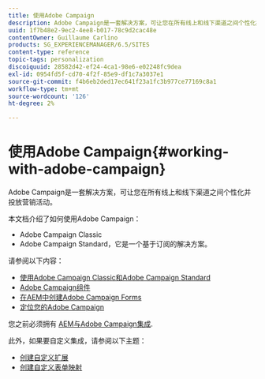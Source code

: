 ```yaml
---
title: 使用Adobe Campaign
description: Adobe Campaign是一套解决方案，可让您在所有线上和线下渠道之间个性化并投放营销活动。
uuid: 1f7b48e2-9ec2-4ee8-b017-78c9d2cac48e
contentOwner: Guillaume Carlino
products: SG_EXPERIENCEMANAGER/6.5/SITES
content-type: reference
topic-tags: personalization
discoiquuid: 28582d42-ef24-4ca1-98e6-e02248fc9dea
exl-id: 0954fd5f-cd70-4f2f-85e9-df1c7a3037e1
source-git-commit: f4b6eb2ded17ec641f23a1fc3b977ce77169c8a1
workflow-type: tm+mt
source-wordcount: '126'
ht-degree: 2%

---
```


# 使用Adobe Campaign{#working-with-adobe-campaign}

Adobe Campaign是一套解决方案，可让您在所有线上和线下渠道之间个性化并投放营销活动。

本文档介绍了如何使用Adobe Campaign：

* Adobe Campaign Classic
* Adobe Campaign Standard，它是一个基于订阅的解决方案。

请参阅以下内容：

* [使用Adobe Campaign Classic和Adobe Campaign Standard](/help/sites-authoring/campaign.md)
* [Adobe Campaign组件](/help/sites-authoring/adobe-campaign-components.md)
* [在AEM中创建Adobe Campaign Forms](/help/sites-authoring/adobe-campaign-forms.md)
* [定位您的Adobe Campaign](/help/sites-authoring/target-adobe-campaign.md)

您之前必须拥有 [AEM与Adobe Campaign集成](/help/sites-administering/campaign.md).

此外，如果要自定义集成，请参阅以下主题：

* [创建自定义扩展](/help/sites-developing/extending-campaign-extensions.md)
* [创建自定义表单映射](/help/sites-developing/extending-campaign-form-mapping.md)
